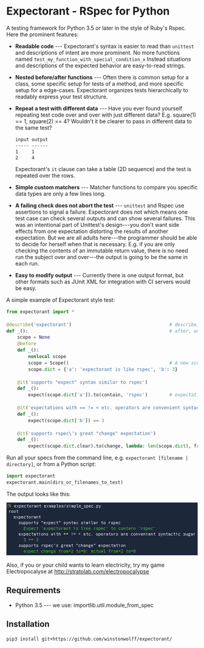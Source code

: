 Expectorant - RSpec for Python
==============================

A testing framework for Python 3.5 or later in the style of Ruby's Rspec.  Here
the prominent features:

* __Readable code__ --- Expectorant's syntax is easier to read than `unittest` and
  descriptions of intent are more prominent.  No more functions named `test_my_function_with_special_condition_x`
  Instead situations and descriptions of the expected behavior are easy-to-read strings.

* __Nested before/after functions__ --- Often there is common setup for a class, some specific setup for
  tests of a method, and more specific setup for a edge-cases.  Expectorant organizes
  tests hierarchically to readably express your test structure.

* __Repeat a test with different data__ --- Have you ever found yourself repeating test code over and over with
  just different data? E.g. square(1) == 1, square(2) == 4?  Wouldn't it be clearer to pass in different data to the same test?
  ```
  input output
  ----- ------
  1     1
  2     4
  ```
  Expectorant's `it` clause can take a table (2D sequence) and the test is repeated over the rows.
  
* __Simple custom matchers__ --- Matcher functions to compare you specific data types
  are only a few lines long.

* __A failing check does not abort the test__ --- `unittest` and Rspec use
  assertions to signal a failure. Expectorant does not which means one test
  case can check several outputs and can show several failures.  This was an
  intentional part of Unittest's design---you don't want side effects from one
  expectation distorting the results of another expectation.  But we are all
  adults here---the programmer should be able to decide for herself when that is necessary.  E.g. if
  you are only checking the contents of an immutable return value, there is no
  need run the subject over and over---the output is going to be the same in
  each run.

* __Easy to modify output__ --- Currently there is one output format, but other
  formats such as JUnit XML for integration with CI servers would be easy.

A simple example of Expectorant style test:

```python
from expectorant import *

@describe('expectorant')                                    # describe, context, before,
def _():                                                    # after, and it, just like RSpec
    scope = None
    @before
    def _():
        nonlocal scope
        scope = Scope()                                     # A new scope every test run
        scope.dict = {'a': 'expectorant is like rspec', 'b': 3}

    @it('supports "expect" syntax similar to rspec')
    def _():
        expect(scope.dict['a']).to(contain, 'rspec')        # expectations are similar to RSpec

    @it('expectations with == != < etc. operators are convenient syntactic sugar')
    def _():
        expect(scope.dict['b']) == 3

    @it('supports rspec\'s great "change" expectation')
    def _():
        expect(scope.dict.clear).to(change, lambda: len(scope.dict), frm=2, to=0)
```

Run all your specs from the command line, e.g. `expectorant [filename | directory]`,
or from a Python script:

```python
import expectorant
expectorant.main(dirs_or_filenames_to_test)
```

The output looks like this:

<img src="./docs/simple_spec.png" width=537 height=139 />

Also, if you or your child wants to learn electricity, try my game
Electropocalyse at http://stratolab.com/electropocalypse

Requirements
------------
* Python 3.5 --- we use: importlib.util.module_from_spec

Installation
------------

```
pip3 install git+https://github.com/winstonwolff/expectorant/
```

